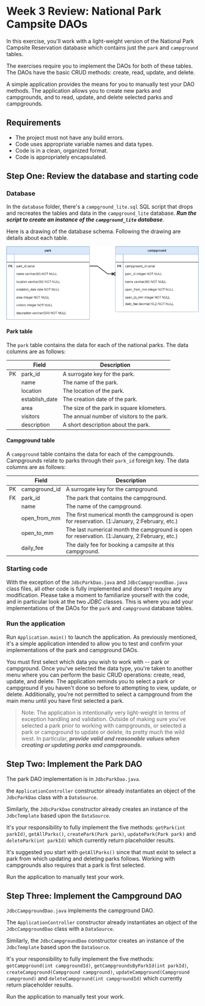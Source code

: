 # Week 3 Review: National Park Campsite DAOs

In this exercise, you'll work with a light-weight version of the National Park Campsite Reservation database which contains just the `park` and `campground` tables.

The exercises require you to implement the DAOs for both of these tables. The DAOs have the basic CRUD methods: create, read, update, and delete.

A simple application provides the means for you to manually test your DAO methods. The application allows you to create new parks and campgrounds, and to read, update, and delete selected parks and campgrounds.

## Requirements

* The project must not have any build errors.
* Code uses appropriate variable names and data types.
* Code is in a clean, organized format.
* Code is appropriately encapsulated.

## Step One: Review the database and starting code

### Database

In the `database` folder, there's a `campground_lite.sql` SQL script that drops and recreates the tables and data in the `campground_lite` database. ***Run the script to create an instance of the `campground_lite` database***.

Here is a drawing of the database schema. Following the drawing are details about each table.

![Campground-lite ERD](campground_lite_erd.drawio.png)

#### Park table

The `park` table contains the data for each of the national parks. The data columns are as follows:

|    | Field          | Description                                |
|----|----------------|--------------------------------------------|
| PK | park_id        | A surrogate key for the park.              |
|    | name           | The name of the park.                      |
|    | location       | The location of the park.                  |
|    | establish_date | The creation date of the park.             |
|    | area           | The size of the park in square kilometers. |
|    | visitors       | The annual number of visitors to the park. |
|    | description    | A short description about the park.        |

#### Campground table

A `campground` table contains the data for each of the campgrounds. Campgrounds relate to parks through their `park_id` foreign key. The data columns are as follows:

|    | Field         | Description                                                                                       |
|----|---------------|---------------------------------------------------------------------------------------------------|
| PK | campground_id | A surrogate key for the campground.                                                               |
| FK | park_id       | The park that contains the campground.                                                  |
|    | name          | The name of the campground.                                                                       |
|    | open_from_mm  | The first numerical month the campground is open for reservation. (1:January, 2:February, etc.)   |
|    | open_to_mm    | The last numerical month the campground is open for reservation. (1:January, 2:February, etc.)    |
|    | daily_fee     | The daily fee for booking a campsite at this campground.                                          |

### Starting code

With the exception of the `JdbcParkDao.java` and `JdbcCampgroundDao.java` class files, all other code is fully implemented and doesn't require any modification. Please take a moment to familiarize yourself with the code, and in particular look at the two *JDBC* classes. This is where you add your implementations of the DAOs for the `park` and `campground` database tables.

### Run the application

Run `Application.main()` to launch the application. As previously mentioned, it's a simple application intended to allow you to test and confirm your implementations of the park and campground DAOs. 

You must first select which data you wish to work with -- park or campground. Once you've selected the data type, you're taken to another menu where you can perform the basic CRUD operations: create, read, update, and delete. The application reminds you to select a park or campground if you haven't done so before to attempting to view, update, or delete. Additionally, you're not permitted to select a campground from the main menu until you have first selected a park.

> Note: The application is intentionally very light-weight in terms of exception handling and validation. Outside of making sure you've selected a park prior to working with campgrounds, or selected a park or campground to update or delete, its pretty much the wild west. In particular, ***provide valid and reasonable values when creating or updating parks and campgrounds.***

## Step Two: Implement the Park DAO

The park DAO implementation is in `JdbcParkDao.java`. 

the `ApplicationController` constructor already instantiates an object of the `JdbcParkDao` class with a `DataSource`.

Similarly, the `JdbcParkDao` constructor already creates an instance of the `JdbcTemplate` based upon the `DataSource`.

It's your responsibility to fully implement the five methods: `getPark(int parkId)`, `getAllParks()`, `createPark(Park park)`, `updatePark(Park park)` and `deletePark(int parkId)` which currently return placeholder results.

It's suggested you start with `getAllParks()` since that must exist to select a park from which updating and deleting parks follows. Working with campgrounds also requires that a park is first selected.

Run the application to manually test your work.

## Step Three: Implement the Campground DAO

`JdbcCampgroundDao.java` implements the campground DAO. 

The `ApplicationController` constructor already instantiates an object of the `JdbcCampgroundDao` class with a `DataSource`.

Similarly, the `JdbcCampgroundDao` constructor creates an instance of the `JdbcTemplate` based upon the `DataSource`.

It's your responsibility to fully implement the five methods: `getCampground(int campgroundId)`, `getCampgroundsByParkId(int parkId)`, `createCampground(Campground campground)`, `updateCampground(Campground campground)` and `deleteCampground(int campgroundId)` which currently return placeholder results.

Run the application to manually test your work.
